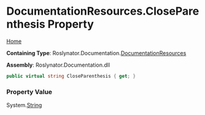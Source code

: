 <a name="_top"></a>

# DocumentationResources\.CloseParenthesis Property

[Home](../../../../README.md#_top)

**Containing Type**: Roslynator\.Documentation\.[DocumentationResources](../README.md#_top)

**Assembly**: Roslynator\.Documentation\.dll

```csharp
public virtual string CloseParenthesis { get; }
```

### Property Value

System\.[String](https://docs.microsoft.com/en-us/dotnet/api/system.string)

